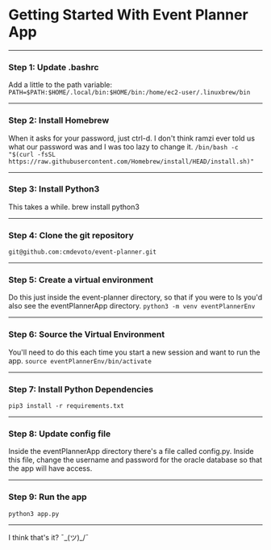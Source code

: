 # Getting Started With Event Planner App

---

### Step 1: Update .bashrc

Add a little to the path variable: 
`PATH=$PATH:$HOME/.local/bin:$HOME/bin:/home/ec2-user/.linuxbrew/bin`

---

### Step 2: Install Homebrew

When it asks for your password, just ctrl-d. I don't think ramzi ever told us what our password was and I was too lazy to change it.
`/bin/bash -c "$(curl -fsSL https://raw.githubusercontent.com/Homebrew/install/HEAD/install.sh)"`

---

### Step 3: Install Python3

This takes a while.
brew install python3

---

### Step 4: Clone the git repository

`git@github.com:cmdevoto/event-planner.git`

---

### Step 5: Create a virtual environment

Do this just inside the event-planner directory, so that if you were to ls you'd also see the eventPlannerApp directory.
`python3 -m venv eventPlannerEnv`

---

### Step 6: Source the Virtual Environment

You'll need to do this each time you start a new session and want to run the app.
`source eventPlannerEnv/bin/activate`

---

### Step 7: Install Python Dependencies

`pip3 install -r requirements.txt`

---

### Step 8: Update config file

Inside the eventPlannerApp directory there's a file called config.py. 
Inside this file, change the username and password for the oracle database so that the app will have access.

---

### Step 9: Run the app

`python3 app.py`

---

I think that's it?  ¯\_(ツ)_/¯


